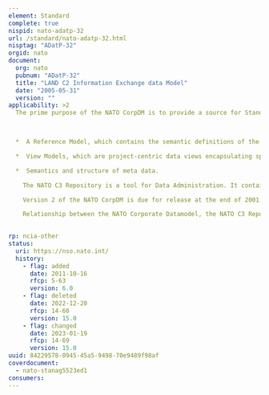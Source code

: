 ```yaml
---
element: Standard
complete: true
nispid: nato-adatp-32
url: /standard/nato-adatp-32.html
nisptag: "ADatP-32"
orgid: nato
document:
  org: nato
  pubnum: "ADatP-32"
  title: "LAND C2 Information Exchange data Model"
  date: "2005-05-31"
  version: ""
applicability: >2
  The prime purpose of the NATO CorpDM is to provide a source for Standard Date Elements (SDE), in direct support of NATO's Policy for Data Management. THE USE OF SDEs enhances interoperability among NATO C3 systems, facilitates increased data sharing, reduces data handling costs and leads to better data accuracy, consistency and timeliness.  The NATO CorpDM is a Joint data model and comprises 

  

  *  A Reference Model, which contains the semantic definitions of the SDEs, their inter-relationships and necessary information about data structures (eg  maximum field length, data types).

  *  View Models, which are project-centric data views encapsulating specific examples and combinations of the generic SDEs.

  *  Semantics and structure of meta data.

    The NATO C3 Repository is a tool for Data Administration. It contains the NATO CorpDM with data management tools and an XML registry. Phase II is operational, allowing Intranet and Internet access to the Repository.

    Version 2 of the NATO CorpDM is due for release at the end of 2001; this version will contain a richer set of air and maritime SDEs. In addition, several large projects are producing View Models that will be incorporated in the NATO CorpDM, and furt her enrichment of the supporting toolsets is planned. Diagram 1 shows examples of the relationships between the various components and some of the major projects producing View Models.

    Relationship between the NATO Corporate Datamodel, the NATO C3 Repository and Examples of Planned Project-specific View Models.

  
rp: ncia-other
status:
  uri: https://nso.nato.int/
  history: 
    - flag: added
      date: 2011-10-16
      rfcp: 5-63
      version: 6.0
    - flag: deleted
      date: 2022-12-20
      rfcp: 14-60
      version: 15.0
    - flag: changed
      date: 2023-01-19
      rfcp: 14-69
      version: 15.0
uuid: 84229578-0945-45a5-9498-70e9489f98af
coverdocument:
  - nato-stanag5523ed1
consumers:
---
```

